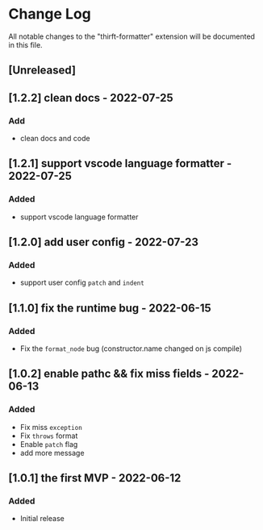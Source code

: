 # Change Log

All notable changes to the "thirft-formatter" extension will be documented in this file.

## [Unreleased]

## [1.2.2] clean docs - 2022-07-25
### Add
- clean docs and code

## [1.2.1] support vscode language formatter - 2022-07-25
### Added
- support vscode language formatter

## [1.2.0] add user config - 2022-07-23
### Added
- support user config `patch` and `indent`

## [1.1.0] fix the runtime bug - 2022-06-15
### Added
- Fix the `format_node` bug (constructor.name changed on js compile)

## [1.0.2] enable pathc && fix miss fields - 2022-06-13

### Added
- Fix miss `exception`
- Fix `throws` format
- Enable `patch` flag
- add more message

## [1.0.1] the first MVP - 2022-06-12

### Added
- Initial release
